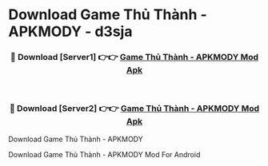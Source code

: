 # Download Game Thủ Thành - APKMODY - d3sja


<div align="center">
<h3>🔴 Download [Server1] 👉👉 <a href="https://apk-comot.site?title=Game_Thủ_Thành_-_APKMODY">Game Thủ Thành - APKMODY Mod Apk</a></h3><br>
<h3>🔴 Download [Server2] 👉👉 <a href="https://apk-comot.site?title=Game_Thủ_Thành_-_APKMODY">Game Thủ Thành - APKMODY Mod Apk</a></h3>
</div>



Download Game Thủ Thành - APKMODY 

Download Game Thủ Thành - APKMODY Mod For Android